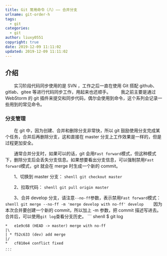 ```yaml
---
title: Git 常用命令（八）—— 合并分支
urlname: git-order-h
tags:
  - git
categories:
  - git
author: liuxy0551
copyright: true
date: 2019-12-09 11:11:02
updated: 2019-12-09 11:11:02
---
```


## 介绍

　　实习阶段代码同步使用的是 SVN ，工作之后一直在使用 Git 搭配 github、gitlab、gitee 等进行代码同步工作，用起来也还顺手。
　　我之前主要是通过 WebStorm 的 git 插件来提交和同步代码，偶尔会使用到命令，这个系列会记录一些用到的常见命令。
<!--more-->


###  分支管理

　　在 git 中，因为创建、合并和删除分支非常快，所以 git 鼓励使用分支完成某个任务，合并后再删除分支，这和直接在 master 分支上工作效果是一样的，但是过程更加安全。

　　通常合并分支时，如果可以的话，git 会用`Fast forward`模式，但这种模式下，删除分支后会丢失分支信息。如果想要看出分支信息，可以强制禁用`Fast forward`模式，git 就会在 merge 时生成一个新的 commit。

　　1、切换到 master 分支：
    ``` shenll
    git checkout master
    ```
    
　　2、拉取代码：
    ``` shenll
    git pull origin master
    ```

　　3、合并 develop 分支，请注意`--no-ff`参数，表示禁用`Fast forward`模式：
    ``` shenll
    git merge --no-ff -m 'merge develop with no-ff' develop
    ```
　　因为本次合并要创建一个新的 commit，所以加上 -m 参数，把 commit 描述写进去。合并后，可以使用`git log`查看分支历史。
    ``` shenll
    $ git log
    
    *   e1e9c68 (HEAD -> master) merge with no-ff
    |\  
    | * f52c633 (dev) add merge
    |/  
    *   cf810e4 conflict fixed
    ...
    ```
